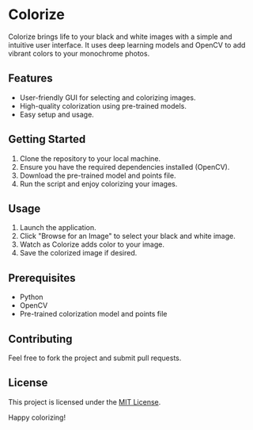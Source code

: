 # Colorize

Colorize brings life to your black and white images with a simple and intuitive user interface. It uses deep learning models and OpenCV to add vibrant colors to your monochrome photos.

## Features

- User-friendly GUI for selecting and colorizing images.
- High-quality colorization using pre-trained models.
- Easy setup and usage.

## Getting Started

1. Clone the repository to your local machine.
2. Ensure you have the required dependencies installed (OpenCV).
3. Download the pre-trained model and points file.
4. Run the script and enjoy colorizing your images.

## Usage

1. Launch the application.
2. Click "Browse for an Image" to select your black and white image.
3. Watch as Colorize adds color to your image.
4. Save the colorized image if desired.

## Prerequisites

- Python
- OpenCV
- Pre-trained colorization model and points file

## Contributing

Feel free to fork the project and submit pull requests.

## License

This project is licensed under the [MIT License](LICENSE).

Happy colorizing!

